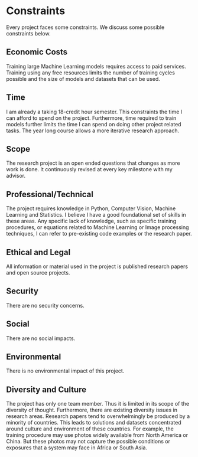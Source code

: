 # Constraints

Every project faces some constraints. We discuss some possible constraints below. 

## Economic Costs
Training large Machine Learning models requires access to paid services. 
Training using any free resources limits the number of training cycles possible and the size of models and datasets that can be used.

## Time
I am already a taking 18-credit hour semester. This constraints the time I can afford to spend on the project. 
Furthermore, time required to train models further limits the time I can spend on doing other project related tasks. 
The year long course allows a more iterative research approach.   


## Scope
The research project is an open ended questions that changes as more work is done. It continuously revised at every key milestone with my advisor.  

## Professional/Technical
The project requires knowledge in Python, Computer Vision, Machine Learning and Statistics. 
I believe I have a good foundational set of skills in these areas. 
Any specific lack of knowledge, such as specific training procedures, or equations related to Machine Learning or Image processing techniques, I can refer to pre-existing code examples or the research paper. 

## Ethical and Legal
All information or material used in the project is published research papers and open source projects. 

## Security
There are no security concerns.

## Social
There are no social impacts.

## Environmental
There is no environmental impact of this project.

## Diversity and Culture
The project has only one team member. Thus it is limited in its scope of the diversity of thought. 
Furthermore, there are existing diversity issues in research areas. 
Research papers tend to overwhelmingly be produced by a minority of countries.
This leads to solutions and datasets concentrated around culture and environment of these countries.
For example, the training procedure may use photos widely available from North America or China.
But these photos may not capture the possible conditions or exposures that a system may face in Africa or South Asia. 